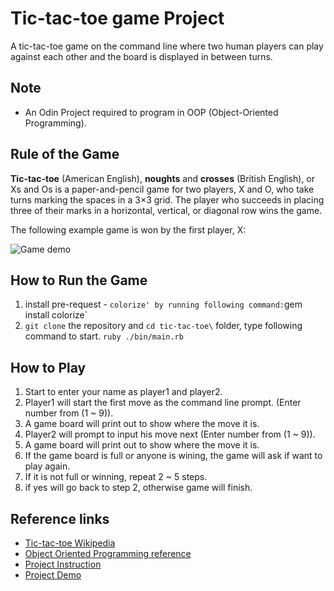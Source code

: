# Tic-tac-toe game Project

A tic-tac-toe game on the command line where two human players can play against each other and the board is displayed in between turns.

## Note

- An Odin Project required to program in OOP (Object-Oriented Programming).

## Rule of the Game

**Tic-tac-toe** (American English), **noughts** and **crosses** (British English), or Xs and Os is a paper-and-pencil game for two players, X and O, who take turns marking the spaces in a 3×3 grid. The player who succeeds in placing three of their marks in a horizontal, vertical, or diagonal row wins the game.

The following example game is won by the first player, X:

![Game demo](https://upload.wikimedia.org/wikipedia/commons/thumb/1/1b/Tic-tac-toe-game-1.svg/479px-Tic-tac-toe-game-1.svg.png)

## How to Run the Game

1. install pre-request - `colorize' by running following command:`gem install colorize`
2. `git clone` the repository and `cd tic-tac-toe\` folder, type following command to start.
   `ruby ./bin/main.rb`

## How to Play

1. Start to enter your name as player1 and player2.
2. Player1 will start the first move as the command line prompt. (Enter number from (1 ~ 9)).
3. A game board will print out to show where the move it is.
4. Player2 will prompt to input his move next (Enter number from (1 ~ 9)).
5. A game board will print out to show where the move it is.
6. If the game board is full or anyone is wining, the game will ask if want to play again.
7. If it is not full or winning, repeat 2 ~ 5 steps.
8. if yes will go back to step 2, otherwise game will finish.

## Reference links

- [Tic-tac-toe Wikipedia](https://en.wikipedia.org/wiki/Tic-tac-toe)
- [Object Oriented Programming reference](https://www.theodinproject.com/courses/ruby-programming/lessons/object-oriented-programming)
- [Project Instruction](https://www.theodinproject.com/courses/ruby-programming/lessons/oop)
- [Project Demo](https://repl.it/@KelvinLiang/tic-tac-toe)

